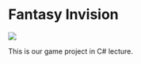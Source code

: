 # Fantasy Invision

![](https://goo.gl/photos/vCsbFJJr7V1ZBSkm6)

This is our game project in C# lecture.
